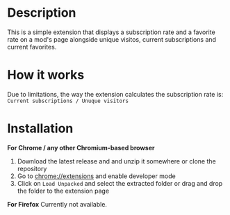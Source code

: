 # Description
This is a simple extension that displays a subscription rate and a favorite rate on a mod's page alongside unique visitos, current subscriptions and current favorites.

# How it works
Due to limitations, the way the extension calculates the subscription rate is: 
`Current subscriptions / Unuque visitors`


# Installation
**For Chrome / any other Chromium-based browser**
1. Download the latest release and and unzip it somewhere or clone the repository
2. Go to [chrome://extensions](chrome://extensions) and enable developer mode
3. Click on `Load Unpacked` and select the extracted folder or drag and drop the folder to the extension page

**For Firefox**
Currently not available.
